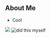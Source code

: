 ## About Me
* Cool

![](https://komarev.com/ghpvc/?username=jumboman32)
![did this myself](https://img.shields.io/badge/sexy%3F-hell%20yes-white)
